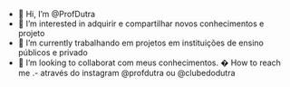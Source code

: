 - 👋 Hi, I’m @ProfDutra
- 👀 I’m interested in  adquirir e compartilhar novos conhecimentos e projeto
- 🌱 I’m currently  trabalhando em projetos em  instituições de ensino públicos e privado      
- 💞️ I’m looking to collaborat com meus conhecimentos.
  � How to reach me .-  através do instagram @profdutra ou @clubedodutra
  

<!---
ProfDutra/ProfDutra is a ✨ special ✨ repository because its `README.md` (this file) appears on your GitHub profile.
You can click the Preview link to take a look at your changes.
--->
